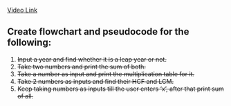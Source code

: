 [Video Link](https://youtu.be/lhELGQAV4gg)

## Create flowchart and pseudocode for the following:

1. <s>Input a year and find whether it is a leap year or not.</s>
2. <s>Take two numbers and print the sum of both.</s>
3. <s>Take a number as input and print the multiplication table for it.</s>
4. <s>Take 2 numbers as inputs and find their HCF and LCM.</s>
5. <s>Keep taking numbers as inputs till the user enters ‘x’, after that print sum of all.</s>
